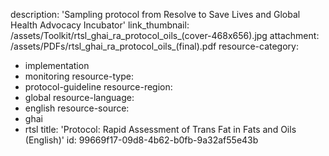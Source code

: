 description: 'Sampling protocol from Resolve to Save Lives and Global Health Advocacy Incubator'
link_thumbnail: /assets/Toolkit/rtsl_ghai_ra_protocol_oils_(cover-468x656).jpg
attachment: /assets/PDFs/rtsl_ghai_ra_protocol_oils_(final).pdf
resource-category:
  - implementation
  - monitoring
resource-type:
  - protocol-guideline
resource-region:
  - global
resource-language:
  - english
resource-source:
  - ghai
  - rtsl
title: 'Protocol: Rapid Assessment of Trans Fat in Fats and Oils (English)'
id: 99669f17-09d8-4b62-b0fb-9a32af55e43b
